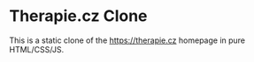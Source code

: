 # Therapie.cz Clone

This is a static clone of the https://therapie.cz homepage in pure HTML/CSS/JS.